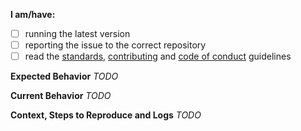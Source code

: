 **I am/have:**
  - [ ] running the latest version
  - [ ] reporting the issue to the correct repository
  - [ ] read the [standards](../blob/develop/.github/STANDARDS.md), [contributing](../blob/develop/.github/CONTRIBUTING.md) and [code of conduct](../blob/develop/.github/CODE_OF_CONDUCT.md) guidelines

**Expected Behavior**
_TODO_

**Current Behavior**
_TODO_

**Context, Steps to Reproduce and Logs**
_TODO_
